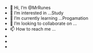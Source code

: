 - 👋 Hi, I’m @MrRunes
- 👀 I’m interested in ...Study
- 🌱 I’m currently learning ...Progamation
- 💞️ I’m looking to collaborate on ...
- 📫 How to reach me ...
-
-
-
<!---
MrRunes/MrRunes is a ✨ special ✨ repository because its `README.md` (this file) appears on your GitHub profile.
You can click the Preview link to take a look at your changes.
--->
